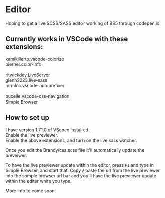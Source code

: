 # Editor
Hoping to get a live SCSS/SASS editor working of BS5 through codepen.io

## Currently works in VSCode with these extensions:

kamikillerto.vscode-colorize<br>
bierner.color-info<br>
<br>
ritwickdey.LiveServer<br>
glenn2223.live-sass<br>
mrmlnc.vscode-autoprefixer<br>
<br>
pucelle.vscode-css-navigation<br>
Simple Browser<br>

## How to set up

I have version 1.71.0 of VScoce installed.<br>
Enable the live previewer.<br>
Enable the above extensions, and turn on the live sass watcher.<br>

Once you edit the Brandy/css.scss file it'll automatically update the preveiwer.<br>

To have the live previewer update within the editor, press ``F1`` and type in Simple Browser, and start that. Copy / paste the url from the live previewer into the somple browser url bar and you'll have the live previewer update within the editer white you type.

More info to come soon.<br>
